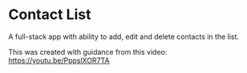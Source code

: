 # Contact List
A full-stack app with ability to add, edit and delete contacts in the list.

This was created with guidance from this video: https://youtu.be/PppslXOR7TA
